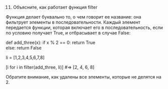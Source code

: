 11. Объясните, как работает функция filter

Функция делает буквально то, о чем говорит ее название: она фильтрует элементы в последовательности.
Каждый элемент передается функции, которая включает его в последовательность, если по условию получает True, и 
отбрасывает в случае False:

def add_three(x):
    if x % 2 == 0:
        return True        
    else:
        return False

li = [1,2,3,4,5,6,7,8]

[i for i in filter(add_three, li)]
#=> [2, 4, 6, 8]

Обратите внимание, как удалены все элементы, которые не делятся на 2.